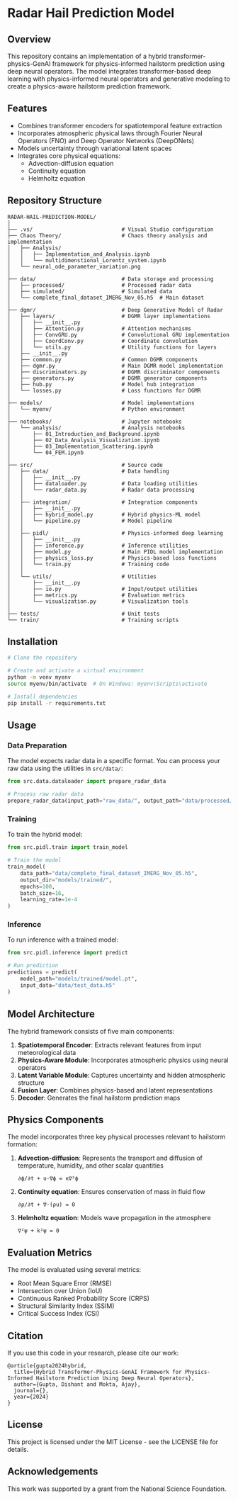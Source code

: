 # Radar Hail Prediction Model

## Overview
This repository contains an implementation of a hybrid transformer-physics-GenAI framework for physics-informed hailstorm prediction using deep neural operators. The model integrates transformer-based deep learning with physics-informed neural operators and generative modeling to create a physics-aware hailstorm prediction framework.

## Features
- Combines transformer encoders for spatiotemporal feature extraction
- Incorporates atmospheric physical laws through Fourier Neural Operators (FNO) and Deep Operator Networks (DeepONets)
- Models uncertainty through variational latent spaces
- Integrates core physical equations:
  - Advection-diffusion equation
  - Continuity equation
  - Helmholtz equation

## Repository Structure
```
RADAR-HAIL-PREDICTION-MODEL/
│
├── .vs/                            # Visual Studio configuration
├── Chaos Theory/                   # Chaos theory analysis and implementation
│   ├── Analysis/
│   │   ├── Implementation_and_Analysis.ipynb
│   │   └── multidimenstional_Lorentz_system.ipynb
│   └── neural_ode_parameter_variation.png
│
├── data/                           # Data storage and processing
│   ├── processed/                  # Processed radar data
│   ├── simulated/                  # Simulated data
│   └── complete_final_dataset_IMERG_Nov_05.h5  # Main dataset
│
├── dgmr/                           # Deep Generative Model of Radar
│   ├── layers/                     # DGMR layer implementations
│   │   ├── __init__.py
│   │   ├── Attention.py            # Attention mechanisms
│   │   ├── ConvGRU.py              # Convolutional GRU implementation
│   │   ├── CoordConv.py            # Coordinate convolution
│   │   └── utils.py                # Utility functions for layers
│   ├── __init__.py
│   ├── common.py                   # Common DGMR components
│   ├── dgmr.py                     # Main DGMR model implementation
│   ├── discriminators.py           # DGMR discriminator components
│   ├── generators.py               # DGMR generator components
│   ├── hub.py                      # Model hub integration
│   └── losses.py                   # Loss functions for DGMR
│
├── models/                         # Model implementations
│   └── myenv/                      # Python environment
│
├── notebooks/                      # Jupyter notebooks
│   └── analysis/                   # Analysis notebooks
│       ├── 01_Introduction_and_Background.ipynb
│       ├── 02_Data_Analysis_Visualization.ipynb
│       ├── 03_Implementation_Scattering.ipynb
│       └── 04_FEM.ipynb
│
├── src/                            # Source code
│   ├── data/                       # Data handling
│   │   ├── __init__.py
│   │   ├── dataloader.py           # Data loading utilities
│   │   └── radar_data.py           # Radar data processing
│   │
│   ├── integration/                # Integration components
│   │   ├── __init__.py
│   │   ├── hybrid_model.py         # Hybrid physics-ML model
│   │   └── pipeline.py             # Model pipeline
│   │
│   ├── pidl/                       # Physics-informed deep learning
│   │   ├── __init__.py
│   │   ├── inference.py            # Inference utilities
│   │   ├── model.py                # Main PIDL model implementation
│   │   ├── physics_loss.py         # Physics-based loss functions
│   │   └── train.py                # Training code
│   │
│   └── utils/                      # Utilities
│       ├── __init__.py
│       ├── io.py                   # Input/output utilities
│       ├── metrics.py              # Evaluation metrics
│       └── visualization.py        # Visualization tools
│
├── tests/                          # Unit tests
└── train/                          # Training scripts
```

## Installation

```bash
# Clone the repository

# Create and activate a virtual environment
python -m venv myenv
source myenv/bin/activate  # On Windows: myenv\Scripts\activate

# Install dependencies
pip install -r requirements.txt
```

## Usage

### Data Preparation

The model expects radar data in a specific format. You can process your raw data using the utilities in `src/data/`:

```python
from src.data.dataloader import prepare_radar_data

# Process raw radar data
prepare_radar_data(input_path="raw_data/", output_path="data/processed/")
```

### Training

To train the hybrid model:

```python
from src.pidl.train import train_model

# Train the model
train_model(
    data_path="data/complete_final_dataset_IMERG_Nov_05.h5",
    output_dir="models/trained/",
    epochs=100,
    batch_size=16,
    learning_rate=1e-4
)
```

### Inference

To run inference with a trained model:

```python
from src.pidl.inference import predict

# Run prediction
predictions = predict(
    model_path="models/trained/model.pt",
    input_data="data/test_data.h5"
)
```

## Model Architecture

The hybrid framework consists of five main components:

1. **Spatiotemporal Encoder**: Extracts relevant features from input meteorological data
2. **Physics-Aware Module**: Incorporates atmospheric physics using neural operators
3. **Latent Variable Module**: Captures uncertainty and hidden atmospheric structure
4. **Fusion Layer**: Combines physics-based and latent representations
5. **Decoder**: Generates the final hailstorm prediction maps

## Physics Components

The model incorporates three key physical processes relevant to hailstorm formation:

1. **Advection-diffusion**: Represents the transport and diffusion of temperature, humidity, and other scalar quantities
   ```
   ∂ϕ/∂t + u·∇ϕ = κ∇²ϕ
   ```

2. **Continuity equation**: Ensures conservation of mass in fluid flow
   ```
   ∂ρ/∂t + ∇·(ρu) = 0
   ```

3. **Helmholtz equation**: Models wave propagation in the atmosphere
   ```
   ∇²ψ + k²ψ = 0
   ```

## Evaluation Metrics

The model is evaluated using several metrics:

- Root Mean Square Error (RMSE)
- Intersection over Union (IoU)
- Continuous Ranked Probability Score (CRPS)
- Structural Similarity Index (SSIM)
- Critical Success Index (CSI)

## Citation

If you use this code in your research, please cite our work:

```
@article{gupta2024hybrid,
  title={Hybrid Transformer-Physics-GenAI Framework for Physics-Informed Hailstorm Prediction Using Deep Neural Operators},
  author={Gupta, Dishant and Mokta, Ajay},
  journal={},
  year={2024}
}
```

## License

This project is licensed under the MIT License - see the LICENSE file for details.

## Acknowledgements

This work was supported by a grant from the National Science Foundation.